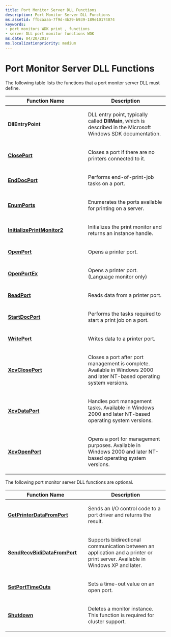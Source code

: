 ```yaml
---
title: Port Monitor Server DLL Functions
description: Port Monitor Server DLL Functions
ms.assetid: ffbcaaaa-7f9d-4b29-b939-189e10174074
keywords:
- port monitors WDK print , functions
- server DLL port monitor functions WDK
ms.date: 04/20/2017
ms.localizationpriority: medium
---
```


# Port Monitor Server DLL Functions





The following table lists the functions that a port monitor server DLL must define.

<table>
<colgroup>
<col width="50%" />
<col width="50%" />
</colgroup>
<thead>
<tr class="header">
<th>Function Name</th>
<th>Description</th>
</tr>
</thead>
<tbody>
<tr class="odd">
<td><p><strong>DllEntryPoint</strong></p></td>
<td><p>DLL entry point, typically called <strong>DllMain</strong>, which is described in the Microsoft Windows SDK documentation.</p></td>
</tr>
<tr class="even">
<td><p><a href="https://docs.microsoft.com/windows-hardware/drivers/ddi/content/winsplp/nf-winsplp-closeport" data-raw-source="[&lt;strong&gt;ClosePort&lt;/strong&gt;](https://docs.microsoft.com/windows-hardware/drivers/ddi/content/winsplp/nf-winsplp-closeport)"><strong>ClosePort</strong></a></p></td>
<td><p>Closes a port if there are no printers connected to it.</p></td>
</tr>
<tr class="odd">
<td><p><a href="https://msdn.microsoft.com/library/windows/hardware/ff548742" data-raw-source="[&lt;strong&gt;EndDocPort&lt;/strong&gt;](https://docs.microsoft.com/previous-versions/ff548742(v=vs.85))"><strong>EndDocPort</strong></a></p></td>
<td><p>Performs end-of-print-job tasks on a port.</p></td>
</tr>
<tr class="even">
<td><p><a href="https://msdn.microsoft.com/library/windows/hardware/ff548754" data-raw-source="[&lt;strong&gt;EnumPorts&lt;/strong&gt;](https://docs.microsoft.com/previous-versions/ff548754(v=vs.85))"><strong>EnumPorts</strong></a></p></td>
<td><p>Enumerates the ports available for printing on a server.</p></td>
</tr>
<tr class="odd">
<td><p><a href="https://docs.microsoft.com/windows-hardware/drivers/ddi/content/winsplp/nf-winsplp-initializeprintmonitor2" data-raw-source="[&lt;strong&gt;InitializePrintMonitor2&lt;/strong&gt;](https://docs.microsoft.com/windows-hardware/drivers/ddi/content/winsplp/nf-winsplp-initializeprintmonitor2)"><strong>InitializePrintMonitor2</strong></a></p></td>
<td><p>Initializes the print monitor and returns an instance handle.</p></td>
</tr>
<tr class="even">
<td><p><a href="https://docs.microsoft.com/windows-hardware/drivers/ddi/content/winsplp/nf-winsplp-openport" data-raw-source="[&lt;strong&gt;OpenPort&lt;/strong&gt;](https://docs.microsoft.com/windows-hardware/drivers/ddi/content/winsplp/nf-winsplp-openport)"><strong>OpenPort</strong></a></p></td>
<td><p>Opens a printer port.</p></td>
</tr>
<tr class="odd">
<td><p><a href="https://msdn.microsoft.com/library/windows/hardware/ff559596" data-raw-source="[&lt;strong&gt;OpenPortEx&lt;/strong&gt;](https://docs.microsoft.com/previous-versions/ff559596(v=vs.85))"><strong>OpenPortEx</strong></a></p></td>
<td><p>Opens a printer port. (Language monitor only)</p></td>
</tr>
<tr class="even">
<td><p><a href="https://docs.microsoft.com/windows-hardware/drivers/ddi/content/winsplp/nf-winsplp-readport" data-raw-source="[&lt;strong&gt;ReadPort&lt;/strong&gt;](https://docs.microsoft.com/windows-hardware/drivers/ddi/content/winsplp/nf-winsplp-readport)"><strong>ReadPort</strong></a></p></td>
<td><p>Reads data from a printer port.</p></td>
</tr>
<tr class="odd">
<td><p><a href="https://msdn.microsoft.com/library/windows/hardware/ff562710" data-raw-source="[&lt;strong&gt;StartDocPort&lt;/strong&gt;](https://docs.microsoft.com/previous-versions/ff562710(v=vs.85))"><strong>StartDocPort</strong></a></p></td>
<td><p>Performs the tasks required to start a print job on a port.</p></td>
</tr>
<tr class="even">
<td><p><a href="https://docs.microsoft.com/windows-hardware/drivers/ddi/content/winsplp/nf-winsplp-writeport" data-raw-source="[&lt;strong&gt;WritePort&lt;/strong&gt;](https://docs.microsoft.com/windows-hardware/drivers/ddi/content/winsplp/nf-winsplp-writeport)"><strong>WritePort</strong></a></p></td>
<td><p>Writes data to a printer port.</p></td>
</tr>
<tr class="odd">
<td><p><a href="https://docs.microsoft.com/windows-hardware/drivers/ddi/content/winsplp/nf-winsplp-xcvcloseport" data-raw-source="[&lt;strong&gt;XcvClosePort&lt;/strong&gt;](https://docs.microsoft.com/windows-hardware/drivers/ddi/content/winsplp/nf-winsplp-xcvcloseport)"><strong>XcvClosePort</strong></a></p></td>
<td><p>Closes a port after port management is complete. Available in Windows 2000 and later NT-based operating system versions.</p></td>
</tr>
<tr class="even">
<td><p><a href="https://docs.microsoft.com/windows-hardware/drivers/ddi/content/winsplp/nf-winsplp-xcvdataport" data-raw-source="[&lt;strong&gt;XcvDataPort&lt;/strong&gt;](https://docs.microsoft.com/windows-hardware/drivers/ddi/content/winsplp/nf-winsplp-xcvdataport)"><strong>XcvDataPort</strong></a></p></td>
<td><p>Handles port management tasks. Available in Windows 2000 and later NT-based operating system versions.</p></td>
</tr>
<tr class="odd">
<td><p><a href="https://docs.microsoft.com/windows-hardware/drivers/ddi/content/winsplp/nf-winsplp-xcvopenport" data-raw-source="[&lt;strong&gt;XcvOpenPort&lt;/strong&gt;](https://docs.microsoft.com/windows-hardware/drivers/ddi/content/winsplp/nf-winsplp-xcvopenport)"><strong>XcvOpenPort</strong></a></p></td>
<td><p>Opens a port for management purposes. Available in Windows 2000 and later NT-based operating system versions.</p></td>
</tr>
</tbody>
</table>

 

The following port monitor server DLL functions are optional.

<table>
<colgroup>
<col width="50%" />
<col width="50%" />
</colgroup>
<thead>
<tr class="header">
<th>Function Name</th>
<th>Description</th>
</tr>
</thead>
<tbody>
<tr class="odd">
<td><p><a href="https://msdn.microsoft.com/library/windows/hardware/ff550506" data-raw-source="[&lt;strong&gt;GetPrinterDataFromPort&lt;/strong&gt;](https://docs.microsoft.com/previous-versions/ff550506(v=vs.85))"><strong>GetPrinterDataFromPort</strong></a></p></td>
<td><p>Sends an I/O control code to a port driver and returns the result.</p></td>
</tr>
<tr class="even">
<td><p><a href="https://msdn.microsoft.com/library/windows/hardware/ff562071" data-raw-source="[&lt;strong&gt;SendRecvBidiDataFromPort&lt;/strong&gt;](https://docs.microsoft.com/previous-versions/ff562071(v=vs.85))"><strong>SendRecvBidiDataFromPort</strong></a></p></td>
<td><p>Supports bidirectional communication between an application and a printer or print server. Available in Windows XP and later.</p></td>
</tr>
<tr class="odd">
<td><p><a href="https://msdn.microsoft.com/library/windows/hardware/ff562630" data-raw-source="[&lt;strong&gt;SetPortTimeOuts&lt;/strong&gt;](https://docs.microsoft.com/previous-versions/ff562630(v=vs.85))"><strong>SetPortTimeOuts</strong></a></p></td>
<td><p>Sets a time-out value on an open port.</p></td>
</tr>
<tr class="even">
<td><p><a href="https://msdn.microsoft.com/library/windows/hardware/ff562646" data-raw-source="[&lt;strong&gt;Shutdown&lt;/strong&gt;](https://docs.microsoft.com/previous-versions/ff562646(v=vs.85))"><strong>Shutdown</strong></a></p></td>
<td><p>Deletes a monitor instance. This function is required for cluster support.</p></td>
</tr>
</tbody>
</table>

 

 

 




